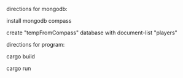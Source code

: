directions for mongodb:

install mongodb compass

create "tempFromCompass" database with document-list "players"


directions for program:

cargo build

cargo run

